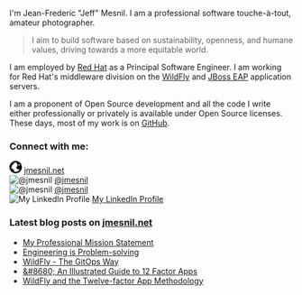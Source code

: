I'm Jean-Frederic "Jeff" Mesnil. I am a professional software touche-à-tout, amateur photographer.

> I aim to build software based on sustainability, openness, and humane values, driving towards a more equitable world. 

I am employed by [Red Hat](https://www.redhat.com/en) as a Principal Software Engineer. I am working for Red Hat's middleware division on the [WildFly](https://wildfly.org/) and [JBoss EAP](https://www.redhat.com/en/technologies/jboss-middleware/application-platform) application servers.

I am a proponent of Open Source development and all the code I write either professionally or privately is available under Open Source licenses. These days, most of my work is on [GitHub](https://github.com/jmesnil).

### Connect with me:

<div> 
<img alt="jmesnil.net" width="22px" src="https://raw.githubusercontent.com/iconic/open-iconic/master/svg/globe.svg">
<a href="https://jmesnil.net/">jmesnil.net</a>
</div>
<div> 
<img alt="@jmesnil" width="22px" src="https://cdn.jsdelivr.net/npm/simple-icons@v3/icons/mastodon.svg">
<a href="https://mastodon.online/@jmesnil">@jmesnil</a>
</div>
<div> 
<img alt="@jmesnil" width="22px" src="https://cdn.jsdelivr.net/npm/simple-icons@v3/icons/twitter.svg">
<a href="https://twitter.com/jmesnil">@jmesnil</a>
</div>
<div> 
<img alt="My LinkedIn Profile" width="22px" src="https://cdn.jsdelivr.net/npm/simple-icons@v3/icons/linkedin.svg">
<a href="https://www.linkedin.com/in/jeff-mesnil-7896393/)">My LinkedIn Profile</a>
</div>

### Latest blog posts on [jmesnil.net](https://jmesnil.net/)

<!-- BLOG-POST-LIST:START -->
- [My Professional Mission Statement](http://jmesnil.net/weblog/2024/09/10/my-mission-statement/)
- [Engineering is Problem-solving](http://jmesnil.net/weblog/2024/09/09/engineering-is-problem-solving/)
- [WildFly - The GitOps Way](http://jmesnil.net/weblog/2024/03/05/wildfly-gitops/)
- [&amp;#8680; An Illustrated Guide to 12 Factor Apps](https://www.redhat.com/architect/12-factor-app)
- [WildFly and the Twelve-factor App Methodology](http://jmesnil.net/weblog/2023/09/13/wildfly-12-factor-app/)
<!-- BLOG-POST-LIST:END -->
